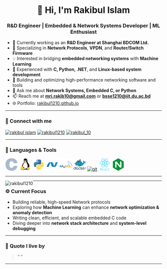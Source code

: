 <h1 align="center">👋 Hi, I'm Rakibul Islam</h1>
<h3 align="center">R&D Engineer | Embedded & Network Systems Developer | ML Enthusiast</h3>


- 💼 Currently working as an **R&D Engineer at Shanghai BDCOM Ltd.**
- 🧠 Specializing in **Network Protocols**, **VPDN**, and **Router/Switch Firmware**
- 💡 Interested in bridging **embedded networking systems** with **Machine Learning**
- 🧰 Experienced with **C, Python, .NET**, and **Linux-based system development**
- 🚀 Building and optimizing high-performance networking software and tools
- 💬 Ask me about **Network Systems, Embedded C, or Python**
- 📫 Reach me at **mri.rakib10@gmail.com** or **bsse1210@iit.du.ac.bd**
- 🌐 Portfolio: [rakibul1210.github.io](https://rakibul1210.github.io)

---

<h3 align="left">🔗 Connect with me</h3>
<p align="left">
<a href="https://www.linkedin.com/in/rakibul-islam-815854283/" target="blank"><img align="center" src="https://raw.githubusercontent.com/rahuldkjain/github-profile-readme-generator/master/src/images/icons/Social/linked-in-alt.svg" alt="rakibul islam" height="30" width="40" /></a>
<a href="https://www.hackerrank.com/rakibul1210" target="blank"><img align="center" src="https://raw.githubusercontent.com/rahuldkjain/github-profile-readme-generator/master/src/images/icons/Social/hackerrank.svg" alt="rakibul1210" height="30" width="40" /></a>
<a href="https://codeforces.com/profile/rakibul_10" target="blank"><img align="center" src="https://raw.githubusercontent.com/rahuldkjain/github-profile-readme-generator/master/src/images/icons/Social/codeforces.svg" alt="rakibul_10" height="30" width="40" /></a>
</p>

---

<h3 align="left">🧰 Languages & Tools</h3>
<p align="left">
<a href="https://www.cprogramming.com/" target="_blank" rel="noreferrer"><img src="https://raw.githubusercontent.com/devicons/devicon/master/icons/c/c-original.svg" alt="c" width="40" height="40"/></a>
<a href="https://www.linux.org/" target="_blank" rel="noreferrer"><img src="https://raw.githubusercontent.com/devicons/devicon/master/icons/linux/linux-original.svg" alt="linux" width="40" height="40"/></a>
<a href="https://www.python.org" target="_blank" rel="noreferrer"><img src="https://raw.githubusercontent.com/devicons/devicon/master/icons/python/python-original.svg" alt="python" width="40" height="40"/></a>
<a href="https://dotnet.microsoft.com/" target="_blank" rel="noreferrer"><img src="https://raw.githubusercontent.com/devicons/devicon/master/icons/dot-net/dot-net-original.svg" alt=".NET" width="40" height="40"/></a>
<a href="https://www.mysql.com/" target="_blank" rel="noreferrer"><img src="https://raw.githubusercontent.com/devicons/devicon/master/icons/mysql/mysql-original-wordmark.svg" alt="mysql" width="40" height="40"/></a>
<a href="https://www.docker.com/" target="_blank" rel="noreferrer"><img src="https://raw.githubusercontent.com/devicons/devicon/master/icons/docker/docker-original-wordmark.svg" alt="docker" width="40" height="40"/></a>
<a href="https://git-scm.com/" target="_blank" rel="noreferrer"><img src="https://www.vectorlogo.zone/logos/git-scm/git-scm-icon.svg" alt="git" width="40" height="40"/></a>
<a href="https://reactjs.org/" target="_blank" rel="noreferrer"><img src="https://raw.githubusercontent.com/devicons/devicon/master/icons/react/react-original-wordmark.svg" alt="react" width="40" height="40"/></a>
<a href="https://www.nginx.com" target="_blank" rel="noreferrer"><img src="https://raw.githubusercontent.com/devicons/devicon/master/icons/nginx/nginx-original.svg" alt="nginx" width="40" height="40"/></a>
</p>

---

<p><img align="left" src="https://github-readme-stats.vercel.app/api/top-langs?username=rakibul1210&show_icons=true&locale=en&layout=compact" alt="rakibul1210" /></p>

---

### ⚙️ Current Focus
- Building reliable, high-speed Network protocols  
- Exploring how **Machine Learning** can enhance **network optimization & anomaly detection**  
- Writing clean, efficient, and scalable embedded C code  
- Diving deeper into **network stack architecture** and **system-level debugging**  

---

### 🌱 Quote I live by
> “  ”

---

